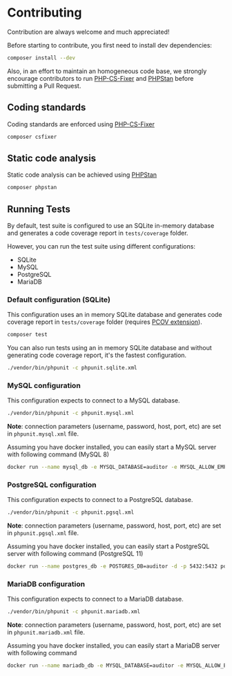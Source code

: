 # Contributing

Contribution are always welcome and much appreciated! 

Before starting to contribute, you first need to install dev dependencies:

```bash
composer install --dev
```

Also, in an effort to maintain an homogeneous code base, we strongly encourage contributors 
to run [PHP-CS-Fixer](https://github.com/FriendsOfPHP/PHP-CS-Fixer) and [PHPStan](https://github.com/phpstan/phpstan)
before submitting a Pull Request.


## Coding standards
Coding standards are enforced using [PHP-CS-Fixer](https://github.com/FriendsOfPHP/PHP-CS-Fixer)

```bash
composer csfixer
```


## Static code analysis
Static code analysis can be achieved using [PHPStan](https://github.com/phpstan/phpstan)

```bash
composer phpstan
```


## Running Tests
By default, test suite is configured to use an SQLite in-memory database and generates 
a code coverage report in `tests/coverage` folder.

However, you can run the test suite using different configurations:
- SQLite
- MySQL
- PostgreSQL
- MariaDB


### Default configuration (SQLite)
This configuration uses an in memory SQLite database and generates code coverage report 
in `tests/coverage` folder (requires [PCOV extension](https://github.com/krakjoe/pcov)).

```bash
composer test
```

You can also run tests using an in memory SQLite database and without generating code coverage report, 
it's the fastest configuration.

```bash
./vendor/bin/phpunit -c phpunit.sqlite.xml 
```


### MySQL configuration
This configuration expects to connect to a MySQL database.

```bash
./vendor/bin/phpunit -c phpunit.mysql.xml 
```

**Note**: connection parameters (username, password, host, port, etc) are set in `phpunit.mysql.xml` file.

Assuming you have docker installed, you can easily start a MySQL server with following command (MySQL 8)

```bash
docker run --name mysql_db -e MYSQL_DATABASE=auditor -e MYSQL_ALLOW_EMPTY_PASSWORD=1 -d -p 3306:3306 mysql --default-authentication-plugin=mysql_native_password
```


### PostgreSQL configuration
This configuration expects to connect to a PostgreSQL database.

```bash
./vendor/bin/phpunit -c phpunit.pgsql.xml 
```

**Note**: connection parameters (username, password, host, port, etc) are set in `phpunit.pgsql.xml` file.

Assuming you have docker installed, you can easily start a PostgreSQL server with following command (PostgreSQL 11)

```bash
docker run --name postgres_db -e POSTGRES_DB=auditor -d -p 5432:5432 postgres
```


### MariaDB configuration
This configuration expects to connect to a MariaDB database.

```bash
./vendor/bin/phpunit -c phpunit.mariadb.xml 
```

**Note**: connection parameters (username, password, host, port, etc) are set in `phpunit.mariadb.xml` file.

Assuming you have docker installed, you can easily start a MariaDB server with following command

```bash
docker run --name mariadb_db -e MYSQL_DATABASE=auditor -e MYSQL_ALLOW_EMPTY_PASSWORD=1 -p 3306:3306 mariadb
```
